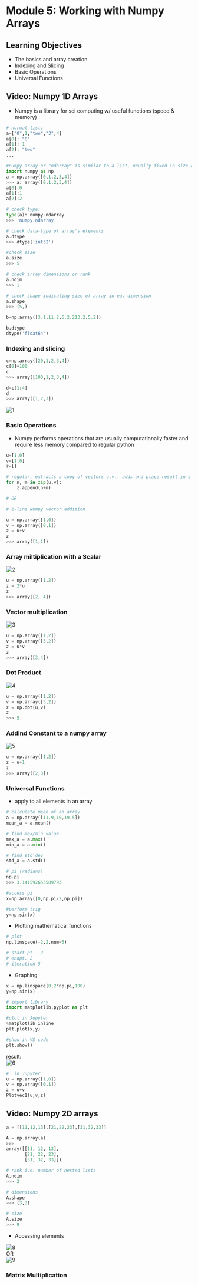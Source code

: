 # Module 5: Working with Numpy Arrays
## Learning Objectives
* The basics and array creation
* Indexing and Slicing
* Basic Operations
* Universal Functions

## Video: Numpy 1D Arrays
* Numpy is a library for sci computing w/ useful functions (speed & memory)

```py
# normal list:
a=["0",1,"two","3",4]
a[0]: "0"
a[1]: 1
a[2]: "two"
...

#numpy array or "ndarray" is similar to a list, usually fixed in size and each element is of the same type
import numpy as np
a = np.array([0,1,2,3,4])
>>> a: array([0,1,2,3,4])
a[0]:0
a[1]:1
a[2]:2
```
```py
# check type:
type(a): numpy.ndarray
>>> 'numpy.ndarray'

# check data-type of array's elements
a.dtype
>>> dtype('int32')

#check size
a.size
>>> 5

# check array dimensions or rank
a.ndim
>>> 1

# check shape indicating size of array in ea. dimension
a.shape
>>> (5,)
```

```py
b=np.array([3.1,11.2,6.2,213.2,5.2])

b.dtype
dtype('float64')
```
### Indexing and slicing
```py
c=np.array([20,1,2,3,4])
c[0]=100
c
>>> array([100,1,2,3,4])

d=c[1:4]
d
>>> array([1,2,3])
```
![1](./1.png)  
### Basic Operations
* Numpy performs operations that are usually computationally faster and require less memory compared to regular python

```py
u=[1,0]
v=[1,0]
z=[]

# regular, extracts a copy of vectors u,v.. adds and place result in z
for n, m in zip(u,v):
    z.append(n+m)

# OR

# 1-line Numpy vector addition

u = np.array([1,0])
v = np.array([0,1])
z = u+v
z
>>> array([1,1])
```
### Array miltiplication with a Scalar
![2](./2.png)
```py
u = np.array([1,2])
z = 2*u
z
>>> array([2, 4])
```
### Vector multiplication
![3](./3.png)  
```py
u = np.array([1,2])
v = np.array([3,2])
z = u*v
z
>>> array([3,4])
```
### Dot Product
![4](./4.png)
```py
u = np.array([1,2])
v = np.array([3,2])
z = np.dot(u,v)
z
>>> 5
```
### Addind Constant to a numpy array
![5](./5.png)
```py
u = np.array([1,2])
z = u+1
z
>>> array([2,3])
```
### Universal Functions
* apply to all elements in an array

```py
# calculate mean of an array
a = np.array([11.9,10,19.5])
mean_a = a.mean()

# find max/min value
max_a = a.max()
min_a = a.min()

# find std dev
std_a = a.std()

# pi (radians)
np.pi
>>> 3.141592653589793

#access pi
x=np.array([0,np.pi/2,np.pi])

#perform trig
y=np.sin(x)
```
* Plotting mathematical functions
```py
# plot
np.linspace(-2,2,num=5)

# start pt. -2
# endpt. 2
# iteration 5
```
* Graphing

```py
x = np.linspace(0,2*np.pi,100)
y=np.sin(x)

# import library
import matplotlib.pyplot as plt

#plot in Jupyter
%matplotlib inline
plt.plot(x,y)

#show in VS code
plt.show()
```
result:  
![6](./7.png)

```py
#  in Jupyter
u = np.array([1,0])
v = np.array([0,1])
z = u+v
Plotvec1(u,v,z)
```

## Video: Numpy 2D arrays

```py
a = [[11,12,13],[21,22,23],[31,32,33]]

A = np.array(a)
>>>
array([[11, 12, 13],
       [21, 22, 23],
       [31, 32, 33]])

# rank i.e. number of nested lists
A.ndim
>>> 2

# dimensions
A.shape
>>> (3,3)

# size
A.size
>>> 9
```
* Accessing elements

![8](./8.png)  
OR  
![9](./9.png)

### Matrix Multiplication

```py

```